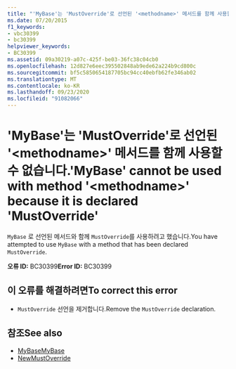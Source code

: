 ```yaml
---
title: "'MyBase'는 'MustOverride'로 선언된 '<methodname>' 메서드를 함께 사용할 수 없습니다."
ms.date: 07/20/2015
f1_keywords:
- vbc30399
- bc30399
helpviewer_keywords:
- BC30399
ms.assetid: 09a30219-a07c-425f-be03-36fc38c04cb0
ms.openlocfilehash: 12d827e6eec395502848ab9ede62a224b9cd800c
ms.sourcegitcommit: bf5c5850654187705bc94cc40ebfb62fe346ab02
ms.translationtype: MT
ms.contentlocale: ko-KR
ms.lasthandoff: 09/23/2020
ms.locfileid: "91082066"
---
```

# <a name="mybase-cannot-be-used-with-method-methodname-because-it-is-declared-mustoverride"></a><span data-ttu-id="753b7-102">'MyBase'는 'MustOverride'로 선언된 '\<methodname>' 메서드를 함께 사용할 수 없습니다.</span><span class="sxs-lookup"><span data-stu-id="753b7-102">'MyBase' cannot be used with method '\<methodname>' because it is declared 'MustOverride'</span></span>

<span data-ttu-id="753b7-103">`MyBase` 로 선언된 메서드와 함께 `MustOverride`를 사용하려고 했습니다.</span><span class="sxs-lookup"><span data-stu-id="753b7-103">You have attempted to use `MyBase` with a method that has been declared `MustOverride`.</span></span>  
  
 <span data-ttu-id="753b7-104">**오류 ID:** BC30399</span><span class="sxs-lookup"><span data-stu-id="753b7-104">**Error ID:** BC30399</span></span>  
  
## <a name="to-correct-this-error"></a><span data-ttu-id="753b7-105">이 오류를 해결하려면</span><span class="sxs-lookup"><span data-stu-id="753b7-105">To correct this error</span></span>  
  
- <span data-ttu-id="753b7-106">`MustOverride` 선언을 제거합니다.</span><span class="sxs-lookup"><span data-stu-id="753b7-106">Remove the `MustOverride` declaration.</span></span>  
  
## <a name="see-also"></a><span data-ttu-id="753b7-107">참조</span><span class="sxs-lookup"><span data-stu-id="753b7-107">See also</span></span>

- [<span data-ttu-id="753b7-108">MyBase</span><span class="sxs-lookup"><span data-stu-id="753b7-108">MyBase</span></span>](../programming-guide/program-structure/me-my-mybase-and-myclass.md#mybase)
- [<span data-ttu-id="753b7-109">New</span><span class="sxs-lookup"><span data-stu-id="753b7-109">MustOverride</span></span>](../language-reference/modifiers/mustoverride.md)
